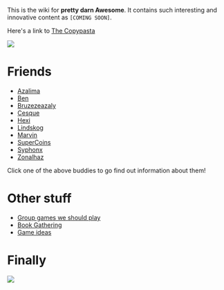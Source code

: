 <!-- TITLE: pretty darn Wiki -->
<!-- SUBTITLE: this is the wiki of pretty darn Awesome -->

This is the wiki for **pretty darn Awesome**. It contains such interesting and innovative content as `[COMING SOON]`.

Here's a link to [The Copypasta](opporator-idea)

![](https://cesque.com/storage/19/04/23/443317308873.png)
# Friends
* [Azalima](azalima)
* [Ben](ben)
* [Bruzezeazaly](bruzezeazaly)
* [Cesque](cesque)
* [Hexi](hexi)
* [Lindskog](lindskog)
* [Marvin](marvin)
* [SuperCoins](supercoins)
* [Syphonx](syphonx)
* [Zonalhaz](zonalhaz)

Click one of the above buddies to go find out information about them!

# Other stuff

* [Group games we should play](to-play)
* [Book Gathering](book-gathering)
* [Game ideas](game-ideas)

# Finally
<img src="https://cesque.com/storage/19/04/19/unknown.png">
